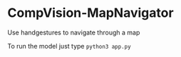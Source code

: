 # CompVision-MapNavigator
Use handgestures to navigate through a map

To run the model just type
`python3 app.py `